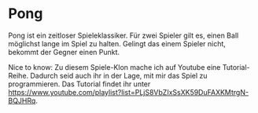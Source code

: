 # Pong

Pong ist ein zeitloser Spieleklassiker. Für zwei Spieler gilt es, einen Ball möglichst lange im Spiel zu halten. 
Gelingt das einem Spieler nicht, bekommt der Gegner einen Punkt.

Nice to know: Zu diesem Spiele-Klon mache ich auf Youtube eine Tutorial-Reihe. Dadurch seid auch ihr in der Lage,
mit mir das Spiel zu programmieren. Das Tutorial findet ihr unter https://www.youtube.com/playlist?list=PLjS8VbZIxSsXK59DuFAXKMtrgN-BQJHRq. 
